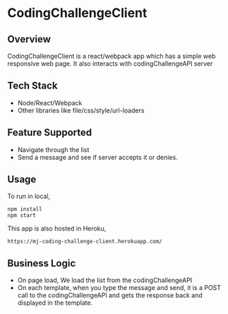 # CodingChallengeClient

## Overview ##
CodingChallengeClient is a react/webpack app which has a simple web responsive web page. It also interacts with codingChallengeAPI server

## Tech Stack ##

* Node/React/Webpack
* Other libraries like file/css/style/url-loaders

## Feature Supported ##

* Navigate through the list
* Send a message and see if server accepts it or denies. 

## Usage ##

To run in local, 

```
npm install
npm start
```

This app is also hosted in Heroku, 

```
https://mj-coding-challenge-client.herokuapp.com/
```

## Business Logic ##

* On page load, We load the list from the codingChallengeAPI
* On each template, when you type the message and send, it is a POST call to the codingChallengeAPI and gets the response back and displayed in the template.
